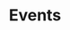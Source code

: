 ---
title: Events
layout: category
permalink: /event/
entries_layout: grid
classes: wide
taxonomy: event
---